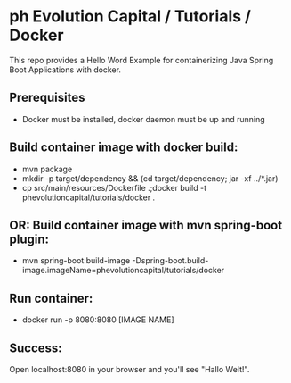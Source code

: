 # ph Evolution Capital / Tutorials / Docker
This repo provides a Hello Word Example for containerizing Java Spring Boot Applications with docker. 

## Prerequisites
- Docker must be installed, docker daemon must be up and running

## Build container image with docker build:
- mvn package
- mkdir -p target/dependency && (cd target/dependency; jar -xf ../*.jar)
- cp src/main/resources/Dockerfile .;docker build -t phevolutioncapital/tutorials/docker .

## OR: Build container image with mvn spring-boot plugin:
- mvn spring-boot:build-image -Dspring-boot.build-image.imageName=phevolutioncapital/tutorials/docker

## Run container:
- docker run -p 8080:8080 [IMAGE NAME]

## Success: 
Open localhost:8080 in your browser and you'll see "Hallo Welt!". 
